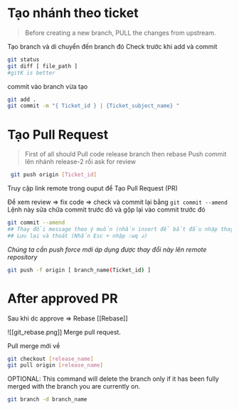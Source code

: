 # Tạo nhánh theo ticket

>Before creating a new branch, PULL the changes from upstream.

Tạo branch và di chuyển đến branch đó
Check trước khi add và commit
```sh
git status
git diff [ file_path ]
#gitK is better
```

commit vào branch vừa tạo
```sh
git add .
git commit -m "{ Ticket_id } | {Ticket_subject_name} "
```

# Tạo Pull Request
> First of all should Pull code release branch then rebase
Push commit lên nhánh release-2 rồi ask for review
```sh
 git push origin [Ticket_id]
```

Truy cập link remote trong ouput để Tạo Pull Request (PR)

Để xem review => fix code => check và commit lại bằng `git commit --amend`
Lệnh này sửa chữa commit trước đó và gộp lại vào commit trước đó

```sh
git commit --amend
## Thay đổi message theo ý muốn (nhấn insert để bắt đầu nhập thay đổi)
## Lưu lại và thoát (Nhấn Esc + nhập :wq ↲)
```

_Chúng ta cần push force mới áp dụng được thay đổi này lên remote repository_
```sh
git push -f origin [ branch_name(Ticket_id) ]
```

# After approved PR
Sau khi dc approve => Rebase [[Rebase]]

![[git_rebase.png]]
Merge pull request.

Pull merge mới về
```sh
git checkout [release_name]
git pull origin [release_name]
```




OPTIONAL: This command will delete the branch only if it has been fully merged with the branch you are currently on.
```sh
git branch -d branch_name
```

